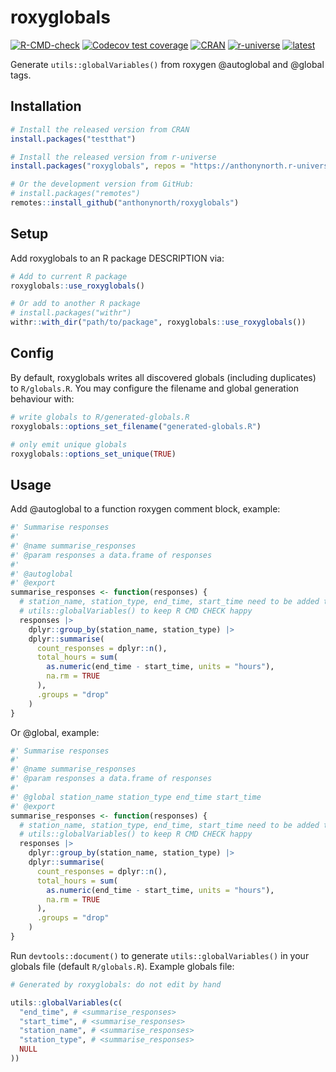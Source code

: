 # roxyglobals

<!-- badges: start -->
[![R-CMD-check](https://github.com/anthonynorth/roxyglobals/actions/workflows/R-CMD-check.yaml/badge.svg)](https://github.com/anthonynorth/roxyglobals/actions/workflows/R-CMD-check.yaml)
[![Codecov test coverage](https://codecov.io/gh/anthonynorth/roxyglobals/branch/master/graph/badge.svg)](https://app.codecov.io/gh/anthonynorth/roxyglobals?branch=master)
[![CRAN](https://www.r-pkg.org/badges/version/roxyglobals)](https://CRAN.R-project.org/package=roxyglobals)
[![r-universe](https://anthonynorth.r-universe.dev/badges/roxyglobals)](https://anthonynorth.r-universe.dev/roxyglobals)
[![latest](https://img.shields.io/github/r-package/v/anthonynorth/roxyglobals?label=latest&logo=r)](https://github.com/anthonynorth/roxyglobals)
<!-- badges: end -->

Generate `utils::globalVariables()` from roxygen @autoglobal and @global tags.

## Installation

```r
# Install the released version from CRAN
install.packages("testthat")

# Install the released version from r-universe
install.packages("roxyglobals", repos = "https://anthonynorth.r-universe.dev")

# Or the development version from GitHub:
# install.packages("remotes")
remotes::install_github("anthonynorth/roxyglobals")
```

## Setup

Add roxyglobals to an R package DESCRIPTION via:

```r
# Add to current R package
roxyglobals::use_roxyglobals()

# Or add to another R package
# install.packages("withr")
withr::with_dir("path/to/package", roxyglobals::use_roxyglobals())
```

## Config

By default, roxyglobals writes all discovered globals (including duplicates) to `R/globals.R`. You may configure the filename and global generation behaviour with:

```r
# write globals to R/generated-globals.R
roxyglobals::options_set_filename("generated-globals.R")

# only emit unique globals
roxyglobals::options_set_unique(TRUE)
```

## Usage

Add @autoglobal to a function roxygen comment block, example:

```r
#' Summarise responses
#'
#' @name summarise_responses
#' @param responses a data.frame of responses
#'
#' @autoglobal
#' @export
summarise_responses <- function(responses) {
  # station_name, station_type, end_time, start_time need to be added to 
  # utils::globalVariables() to keep R CMD CHECK happy
  responses |>
    dplyr::group_by(station_name, station_type) |>
    dplyr::summarise(
      count_responses = dplyr::n(),
      total_hours = sum(
        as.numeric(end_time - start_time, units = "hours"),
        na.rm = TRUE
      ),
      .groups = "drop"
    )
}
```

Or @global, example:

```r
#' Summarise responses
#'
#' @name summarise_responses
#' @param responses a data.frame of responses
#'
#' @global station_name station_type end_time start_time
#' @export
summarise_responses <- function(responses) {
  # station_name, station_type, end_time, start_time need to be added to 
  # utils::globalVariables() to keep R CMD CHECK happy
  responses |>
    dplyr::group_by(station_name, station_type) |>
    dplyr::summarise(
      count_responses = dplyr::n(),
      total_hours = sum(
        as.numeric(end_time - start_time, units = "hours"),
        na.rm = TRUE
      ),
      .groups = "drop"
    )
}
```

Run `devtools::document()` to generate `utils::globalVariables()` in your globals file (default `R/globals.R`). Example globals file:

```r
# Generated by roxyglobals: do not edit by hand

utils::globalVariables(c(
  "end_time", # <summarise_responses>
  "start_time", # <summarise_responses>
  "station_name", # <summarise_responses>
  "station_type", # <summarise_responses>
  NULL
))
```
